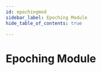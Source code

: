 ```yaml
---
id: epochingmod
sidebar_label: Epoching Module
hide_table_of_contents: true

---
```


# Epoching Module
